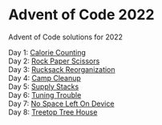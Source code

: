 # Advent of Code 2022  

Advent of Code solutions for 2022

Day 1:  [Calorie Counting](https://github.com/JasonP2002/advent-of-code-2022/tree/main/1)  
Day 2:  [Rock Paper Scissors](https://github.com/JasonP2002/advent-of-code-2022/tree/main/2)  
Day 3:  [Rucksack Reorganization](https://github.com/JasonP2002/advent-of-code-2022/tree/main/3)  
Day 4:  [Camp Cleanup](https://github.com/JasonP2002/advent-of-code-2022/tree/main/4)  
Day 5:  [Supply Stacks](https://github.com/JasonP2002/advent-of-code-2022/tree/main/5)  
Day 6:  [Tuning Trouble](https://github.com/JasonP2002/advent-of-code-2022/tree/main/6)  
Day 7:  [No Space Left On Device](https://github.com/JasonP2002/advent-of-code-2022/tree/main/7)    
Day 8:  [Treetop Tree House](https://github.com/JasonP2002/advent-of-code-2022/tree/main/8)  
  
